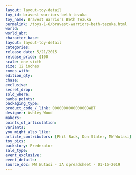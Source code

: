 ```yaml
---
layout: layout-toy-detail 
toy_id: bravest-warriors-beth-tezuka
toy_name: Bravest Warriors Beth Tezuka
permalink: /toys-1-6/bravest-warriors-beth-tezuka.html
world: 
world_abr: 
character_base: 
layout: layout-toy-detail
categories: 
release_date: 5/21/2015
release_price: $100 
scale: one sixth
size: 12 inches
comes_with: 
edition_qty: 
chase: 
exclusive: 
secret_drop: 
sold_where: 
bamba_points: 
packaging_type: 
product_code_/_link: 000000000000000BWBT
designer: Ashley Wood
makers: 
points_of_articulation: 
variants: 
you_might_also_like: 
article_contributors: [Phil Back, Don Slater, MW Wutasi]
toy_pics: 
backstory: Frederator
sale_type: 
event_exclusive: 
event_details: 
source_doc: MW Wutasi - 3A spreadsheet - 01-15-2019
---
```

